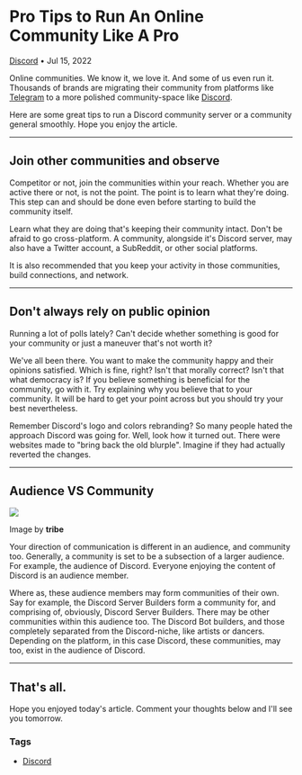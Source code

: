 Pro Tips to Run An Online Community Like A Pro
==============================================

[Discord](https://netcord.site/tag/discord/) • Jul 15, 2022

[](https://www.facebook.com/sharer/sharer.php?u=https://netcord.site/pro-tips-to-run-an-online-community-like-a-pro/)[](https://twitter.com/intent/tweet?text=Pro%20Tips%20to%20Run%20An%20Online%20Community%20Like%20A%20Pro&url=https://netcord.site/pro-tips-to-run-an-online-community-like-a-pro/)

Online communities. We know it, we love it. And some of us even run it. Thousands of brands are migrating their community from platforms like [Telegram](https://telegram.com) to a more polished community-space like [Discord](https://discord.com).

Here are some great tips to run a Discord community server or a community general smoothly. Hope you enjoy the article.

* * *

Join other communities and observe
----------------------------------

Competitor or not, join the communities within your reach. Whether you are active there or not, is not the point. The point is to learn what they're doing. This step can and should be done even before starting to build the community itself.

Learn what they are doing that's keeping their community intact. Don't be afraid to go cross-platform. A community, alongside it's Discord server, may also have a Twitter account, a SubReddit, or other social platforms.

It is also recommended that you keep your activity in those communities, build connections, and network.

* * *

Don't always rely on public opinion
-----------------------------------

Running a lot of polls lately? Can't decide whether something is good for your community or just a maneuver that's not worth it?

We've all been there. You want to make the community happy and their opinions satisfied. Which is fine, right? Isn't that morally correct? Isn't that what democracy is? If you believe something is beneficial for the community, go with it. Try explaining why you believe that to your community. It will be hard to get your point across but you should try your best nevertheless.

Remember Discord's logo and colors rebranding? So many people hated the approach Discord was going for. Well, look how it turned out. There were websites made to "bring back the old blurple". Imagine if they had actually reverted the changes.

* * *

Audience VS Community
---------------------

![](https://netcord.site/content/images/2022/07/image-5.png)

Image by **tribe**

Your direction of communication is different in an audience, and community too. Generally, a community is set to be a subsection of a larger audience. For example, the audience of Discord. Everyone enjoying the content of Discord is an audience member.

Where as, these audience members may form communities of their own. Say for example, the Discord Server Builders form a community for, and comprising of, obviously, Discord Server Builders. There may be other communities within this audience too. The Discord Bot builders, and those completely separated from the Discord-niche, like artists or dancers. Depending on the platform, in this case Discord, these communities, may too, exist in the audience of Discord.

* * *

That's all.
-----------

Hope you enjoyed today's article. Comment your thoughts below and I'll see you tomorrow.

### Tags

*   [Discord](/tag/discord/ "Discord")
